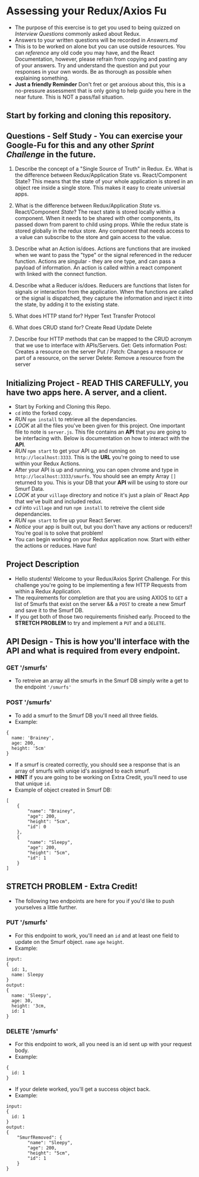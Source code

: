 # Assessing your Redux/Axios Fu
* The purpose of this exercise is to get you used to being quizzed on _Interview Questions_ commonly asked about Redux.
* Answers to your written questions will be recorded in *Answers.md* 
* This is to be worked on alone but you can use outside resources. You can *reference* any old code you may have, and the React Documentation, however, please refrain from copying and pasting any of your answers. Try and understand the question and put your responses in your own words. Be as thorough as possible when explaining something. 
* **Just a friendly Reminder** Don't fret or get anxious about this, this is a no-pressure assessment that is only going to help guide you here in the near future. This is NOT a pass/fail situation. 
## Start by forking and cloning this repository.
## Questions - Self Study - You can exercise your Google-Fu for this and any other _Sprint Challenge_ in the future.
1. Describe the concept of a "Single Source of Truth" in Redux. 
Ex. What is the difference between Redux/Application State vs. React/Component State?
This means that the state of your whole application is stored in an object ree inside a single store. This makes it easy to create universal apps.

2. What is the difference between Redux/Application _State_ vs. React/Component _State_?
The react state is stored locally within a component. When it needs to be shared with other components, its passed down from parent to child using props. While the redux state is stored globally in the redux store. Any component that needs access to a value can subscribe to the store and gain access to the value.


3. Describe what an Action is/does.
Actions are functions that are invoked when we want to pass the "type" or the signal referenced in the reducer function. Actions are singular - they are one type, and can pass a payload of information. An action is called within a react component with linked with the connect function.

4. Describe what a Reducer is/does.
Reducers are functions that listen for signals or interaction from the application. When the functions are called or the signal is dispatched, they capture the information and inject it into the state, by adding it to the existing state.

5. What does HTTP stand for? 
Hyper Text Transfer Protocol

6. What does CRUD stand for?
Create Read Update Delete

7. Describe four HTTP methods that can be mapped to the CRUD acronym that we use to interface with APIs/Servers.
Get: Gets information
Post: Creates a resource on the server
Put / Patch: Changes a resource or part of a resource, on the server
Delete: Remove a resource from the server

## Initializing Project - READ THIS CAREFULLY, you have two apps here. A server, and a client.
* Start by Forking and Cloning this Repo.
* `cd` into the forked copy.
* _RUN_ `npm install` to retrieve all the dependancies.
* _LOOK_ at all the files you've been given for this project. One important file to note is `server.js`. This file contains an **API** that you are going to be interfacing with. Below is documentation on how to interact with the **API**.
* _RUN_ `npm start` to get your API up and running on `http://localhost:3333`. This is the **URL** you're going to need to use within your Redux Actions. 
* After your API is up and running, you can open chrome and type in `http://localhost:3333/smurfs`. You should see an empty Array `[]` returned to you. This is your DB that your **API** will be using to store our Smurf Data.
* _LOOK_ at your `village` directory and notice it's just a plain ol' React App that we've built and included redux.
* _cd_ into `village` and run `npm install` to retreive the client side dependancies.
* _RUN_ `npm start` to fire up your React Server. 
* _Notice_ your app is built out, but you don't have any actions or reducers!! You're goal is to solve that problem! 
* You can begin working on your Redux application now. Start with either the actions or reduces. Have fun! 

## Project Description 
* Hello students! Welcome to your Redux/Axios Sprint Challenge. For this challenge you're going to be implementing a few HTTP Requests from within a Redux Application.
* The requirements for completion are that you are using AXIOS to `GET` a list of Smurfs that exist on the server && a `POST` to create a new Smurf and save it to the Smurf DB. 
* If you get both of those two requirements finished early. Proceed to the **STRETCH PROBLEM** to try and implement a `PUT` and a `DELETE`.

## API Design - This is how you'll interface with the API and what is required from every endpoint.

### GET '/smurfs'
  * To retreive an array all the smurfs in the Smurf DB simply write a get to the endpoint `'/smurfs'`

### POST '/smurfs'
* To add a smurf to the Smurf DB you'll need all three fields.
* Example:
```
{
  name: 'Brainey',
  age: 200,
  height: '5cm'
}
```
* If a smurf is created correctly, you should see a response that is an array of smurfs with uniqe id's assigned to each smurf.
* **HINT** if you are going to be working on Extra Credit, you'll need to use that unique `id`.
* Example of object created in Smurf DB: 
```
[
    {
        "name": "Brainey",
        "age": 200,
        "height": "5cm",
        "id": 0
    },
    {
        "name": "Sleepy",
        "age": 200,
        "height": "5cm",
        "id": 1
    }
]
```




## STRETCH PROBLEM - Extra Credit!
* The following two endpoints are here for you if you'd like to push yourselves a little further. 
### PUT '/smurfs'
* For this endpoint to work, you'll need an `id` and at least one field to update on the Smurf object. `name` `age` `height`.
* Example:

```
input:
{
  id: 1,
  name: Sleepy
}
output:
{
  name: 'Sleepy',
  age: 30,
  height: '3cm,
  id: 1
}
```

### DELETE '/smurfs'
* For this endpoint to work, all you need is an id sent up with your request body.
* Example: 
```
{
  id: 1
}
```
* If your delete worked, you'll get a success object back.
* Example: 
```
input: 
{
  id: 1
}
output:
{
    "SmurfRemoved": {
        "name": "Sleepy",
        "age": 200,
        "height": "5cm",
        "id": 1
    }
}
```
#### 

